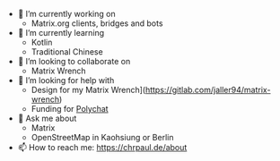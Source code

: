 - 🔭 I’m currently working on
  - Matrix.org clients, bridges and bots 
- 🌱 I’m currently learning
  - Kotlin
  - Traditional Chinese
- 👯 I’m looking to collaborate on
  - Matrix Wrench
- 🤔 I’m looking for help with
  - Design for my Matrix Wrench](https://gitlab.com/jaller94/matrix-wrench)
  - Funding for [Polychat](https://polychat.de/)
- 💬 Ask me about
  - Matrix
  - OpenStreetMap in Kaohsiung or Berlin
- 📫 How to reach me: https://chrpaul.de/about
